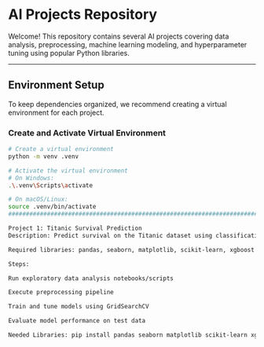 # AI Projects Repository

Welcome! This repository contains several AI projects covering data analysis, preprocessing, machine learning modeling, and hyperparameter tuning using popular Python libraries.

---

## Environment Setup

To keep dependencies organized, we recommend creating a virtual environment for each project.

### Create and Activate Virtual Environment

```bash
# Create a virtual environment
python -m venv .venv

# Activate the virtual environment
# On Windows:
.\.venv\Scripts\activate

# On macOS/Linux:
source .venv/bin/activate
##############################################################################################

Project 1: Titanic Survival Prediction
Description: Predict survival on the Titanic dataset using classification models with exploratory data analysis, preprocessing, and hyperparameter tuning.

Required libraries: pandas, seaborn, matplotlib, scikit-learn, xgboost

Steps:

Run exploratory data analysis notebooks/scripts

Execute preprocessing pipeline

Train and tune models using GridSearchCV

Evaluate model performance on test data

Needed Libraries: pip install pandas seaborn matplotlib scikit-learn xgboost
